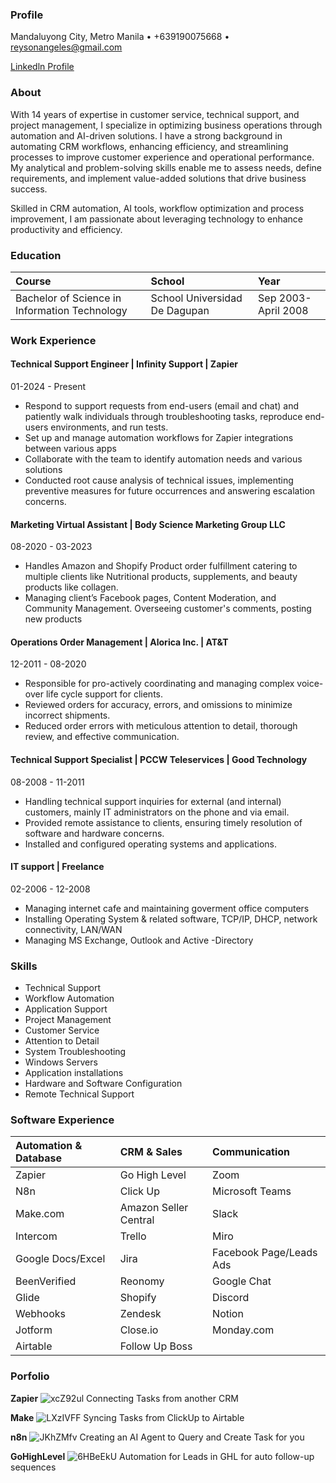 ### Profile
Mandaluyong City, Metro Manila • +639190075668 • reysonangeles@gmail.com

[Linkedln Profile](https://www.linkedin.com/in/reysonangeles/)

### About
With 14 years of expertise in customer service, technical support, and project management, I specialize in optimizing business operations through automation and AI-driven solutions. I have a strong background in automating CRM workflows, enhancing efficiency, and streamlining processes to improve customer experience and operational performance. My analytical and problem-solving skills enable me to assess needs, define requirements, and implement value-added solutions that drive business success.

Skilled in CRM automation, AI tools, workflow optimization and process improvement, I am passionate about leveraging technology to enhance productivity and efficiency.

### Education

| Course                                         | School                        | Year                 |
|:-----------------------------------------------|:------------------------------|:---------------------|
| Bachelor of Science in Information Technology  | School Universidad De Dagupan | Sep 2003-April 2008  |

### Work Experience

#### Technical Support Engineer | Infinity Support | Zapier
01-2024 - Present
- Respond to support requests from end-users (email and chat) and patiently walk individuals through troubleshooting tasks, reproduce end-users environments, and run tests.
- Set up and manage automation workflows for Zapier integrations between various apps
- Collaborate with the team to identify automation needs and various solutions
- Conducted root cause analysis of technical issues, implementing preventive measures for future occurrences and answering escalation concerns.

#### Marketing Virtual Assistant | Body Science Marketing Group LLC
08-2020 - 03-2023
- Handles Amazon and Shopify Product order fulfillment catering to multiple clients like Nutritional products, supplements, and beauty products like collagen.
- Managing client’s Facebook pages, Content Moderation, and Community Management. Overseeing customer's comments, posting new products

#### Operations Order Management | Alorica Inc. | AT&T
12-2011 - 08-2020
- Responsible for pro-actively coordinating and managing complex voice-over life cycle support for clients.
- Reviewed orders for accuracy, errors, and omissions to minimize incorrect shipments.
- Reduced order errors with meticulous attention to detail, thorough review, and effective communication.

#### Technical Support Specialist | PCCW Teleservices | Good Technology
08-2008 - 11-2011
- Handling technical support inquiries for external (and internal) customers, mainly IT administrators on the phone and via email.
- Provided remote assistance to clients, ensuring timely resolution of software and hardware concerns.
- Installed and configured operating systems and applications.

#### IT support  | Freelance
02-2006 - 12-2008
- Managing internet cafe and maintaining goverment office computers
- Installing Operating System & related software, TCP/IP, DHCP, network connectivity, LAN/WAN
- Managing MS Exchange, Outlook and Active -Directory

### Skills
- Technical Support
- Workflow Automation
- Application Support
- Project Management
- Customer Service
- Attention to Detail
- System Troubleshooting
- Windows Servers
- Application installations
- Hardware and Software Configuration
- Remote Technical Support

### Software Experience

| Automation & Database | CRM & Sales           | Communication           |
|:----------------------|:----------------------|:------------------------|
| Zapier                | Go High Level         | Zoom                    |
| N8n                   | Click Up              | Microsoft Teams         |
| Make.com              | Amazon Seller Central | Slack                   |
| Intercom              | Trello                | Miro                    |
| Google Docs/Excel     | Jira                  | Facebook Page/Leads Ads |
| BeenVerified          | Reonomy               | Google Chat             |
| Glide                 | Shopify               | Discord                 |
| Webhooks              | Zendesk               | Notion                  |
| Jotform               | Close.io              | Monday.com              |
| Airtable              | Follow Up Boss        |                         |

### Porfolio

**Zapier**
![xcZ92ul](https://i.imgur.com/xcZ92ul.png)
Connecting Tasks from another CRM

**Make**
![LXzIVFF](https://i.imgur.com/LXzIVFF.png)
Syncing Tasks from ClickUp to Airtable

**n8n**
![JKhZMfv](https://i.imgur.com/JKhZMfv.png)
Creating an AI Agent to Query and Create Task for you

**GoHighLevel**
![6HBeEkU](https://i.imgur.com/6HBeEkU.png)
Automation for Leads in GHL for auto follow-up sequences 
